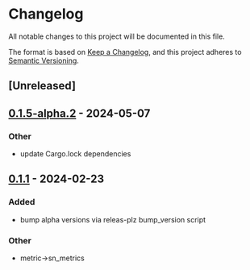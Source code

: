 # Changelog
All notable changes to this project will be documented in this file.

The format is based on [Keep a Changelog](https://keepachangelog.com/en/1.0.0/),
and this project adheres to [Semantic Versioning](https://semver.org/spec/v2.0.0.html).

## [Unreleased]

## [0.1.5-alpha.2](https://github.com/maidsafe/safe_network/compare/sn_metrics-v0.1.5-alpha.1...sn_metrics-v0.1.5-alpha.2) - 2024-05-07

### Other
- update Cargo.lock dependencies

## [0.1.1](https://github.com/joshuef/safe_network/releases/tag/sn_metrics-v0.1.1) - 2024-02-23

### Added
- bump alpha versions via releas-plz bump_version script

### Other
- metric->sn_metrics
